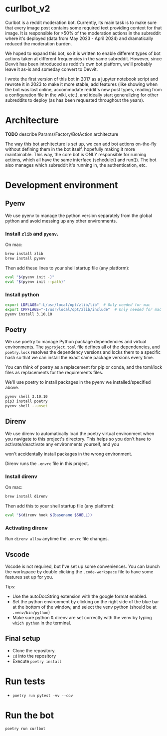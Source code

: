 # curlbot_v2

Curlbot is a reddit moderation bot. Currently, its main task is to make sure that every image post contains some required text providing context for that image. It is responsible for >50% of the moderation actions in the subreddit where it's deployed (data from May 2023 - April 2024) and dramatically reduced the moderation burden.

We hoped to expand this bot, so it is written to enable different types of bot actions taken at different frequencies in the same subreddit. However, since Devvit has been introduced as reddit's own bot platform, we'll probably leave it as-is and someday convert to Devvit.

I wrote the first version of this bot in 2017 as a jupyter notebook script and rewrote it in 2023 to make it more stable, add features (like showing when the bot was last online, accommodate reddit's new post types, reading from a configuration file in the wiki, etc.), and ideally start generalizing for other subreddits to deploy (as has been requested throughout the years).


# Architecture

**TODO** describe Params/Factory/BotAction architecture
 
The way this bot architecture is set up, we can add bot actions on-the-fly without defining them in 
the bot itself, hopefully making it more maintainable. This way, the core bot is ONLY responsible for 
running actions, which all have the same interface (schedule() and run()). The bot also manages
which subreddit it's running in, the authentication, etc.

# Development environment

## Pyenv

We use pyenv to manage the python version separately from the global python and avoid messing up any other environments.

### Install `zlib` and `pyenv`.

On mac:

```sh
brew install zlib
brew install pyenv
```

Then add these lines to your shell startup file (any platform):

```sh
eval "$(pyenv init -)"
eval "$(pyenv init --path)"
```

### Install python

```sh
export LDFLAGS="-L/usr/local/opt/zlib/lib"  # Only needed for mac
export CPPFLAGS="-I/usr/local/opt/zlib/include"  # Only needed for mac
pyenv install 3.10.10
```

## Poetry

We use poetry to manage Python package dependencies and virtual environments. The `pyproject.toml` 
file defines all of the dependencies, and `poetry.lock` resolves the dependency versions and locks
them to a specific hash so that we can install the exact same package versions every time.

You can think of poetry as a replacement for pip or conda, and the toml/lock files as replacements
for the requirements files.

We'll use poetry to install packages in the pyenv we installed/specified above.

```sh
pyenv shell 3.10.10
pip3 install poetry
pyenv shell --unset
```

## Direnv

We use direnv to automatically load the poetry virtual environment when you navigate to this project's
directory. This helps so you don't have to activate/deactivate any environments yourself, and you

won't accidentally install packages in the wrong environment.

Direnv runs the `.envrc` file in this project.

### Install direnv

On mac:

```sh
brew install direnv
```

Then add this to your shell startup file (any platform):

```sh
eval "$(direnv hook $(basename $SHELL))
```

### Activating direnv

Run `direnv allow` anytime the `.envrc` file changes.

## Vscode

Vscode is not required, but I've set up some conveniences. You can launch the workspace by double
clicking the `.code-workspace` file to have some features set up for you.

Tips:
* Use the autoDocString extension with the google format enabled.
* Set the python environment by clicking on the right side of the blue bar at the bottom of the
window, and select the venv python (should be at `.venv/bin/python`)
* Make sure python & direnv are set correctly with the venv by typing `which python` in the terminal.

## Final setup

* Clone the repository.
* `cd` into the repository
* Execute `poetry install`


# Run tests

* `poetry run pytest -vv --cov`

# Run the bot

`poetry run curlbot`
